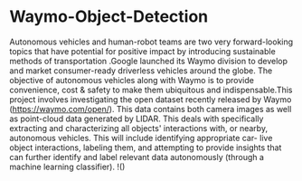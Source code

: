 # Waymo-Object-Detection
Autonomous vehicles and human-robot teams are two very forward-looking topics that have potential for positive impact by introducing sustainable methods of transportation .Google launched its Waymo division to develop and market consumer-ready driverless vehicles around the globe. The objective of autonomous vehicles along with Waymo is to provide convenience, cost & safety to make them ubiquitous and indispensable.This project involves investigating the open dataset recently released by Waymo (https://waymo.com/open/). This data contains both camera images as well as point-cloud data generated by LIDAR. This deals with specifically extracting and characterizing all objects' interactions with, or nearby, autonomous vehicles. This will include identifying appropriate car- live object interactions, labeling them, and attempting to provide insights that can further identify and label relevant data autonomously (through a machine learning classifier).
!()
